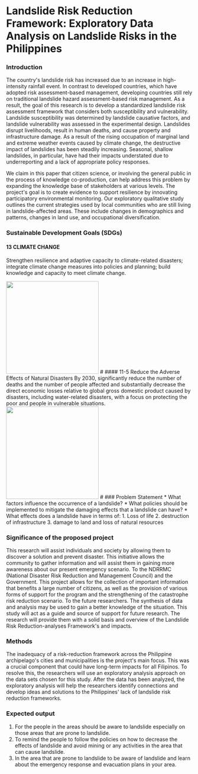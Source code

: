 # Landslide Risk Reduction Framework: Exploratory Data Analysis on Landslide Risks in the Philippines


### Introduction

 The country's landslide risk has increased due to an increase in high-intensity rainfall event. In contrast to developed countries, which have adopted risk assessment-based management, developing countries still rely on traditional landslide hazard assessment-based risk management. As a result, the goal of this research is to develop a standardized landslide risk assessment framework that considers both susceptibility and vulnerability. Landslide susceptibility was determined by landslide causative factors, and landslide vulnerability was assessed in the experimental design. Landslides disrupt livelihoods, result in human deaths, and cause property and infrastructure damage. As a result of the rising occupation of marginal land and extreme weather events caused by climate change, the destructive impact of landslides has been steadily increasing. Seasonal, shallow landslides, in particular, have had their impacts understated due to underreporting and a lack of appropriate policy responses.
 
We claim in this paper that citizen science, or involving the general public in the process of knowledge co-production, can help address this problem by expanding the knowledge base of stakeholders at various levels. The project's goal is to create evidence to support resilience by innovating participatory environmental monitoring. Our exploratory qualitative study outlines the current strategies used by local communities who are still living in landslide-affected areas. These include changes in demographics and patterns, changes in land use, and occupational diversification.
### Sustainable Development Goals (SDGs)
#### 13 CLIMATE CHANGE
Strengthen resilience and adaptive capacity to climate-related disasters; integrate climate change measures into policies and planning; build knowledge and capacity to meet climate change.

<img src="https://user-images.githubusercontent.com/102807936/170879736-0dfdaabd-2f03-4811-b6de-61a08ecc1a17.png" width="250" height="250" />
#
#### 11-5 Reduce the Adverse Effects of Natural Disasters
By 2030, significantly reduce the number of deaths and the number of people affected and substantially decrease the direct economic losses relative to global gross domestic product caused by disasters, including water-related disasters, with a focus on protecting the poor and people in vulnerable situations.
<img src="https://user-images.githubusercontent.com/102807936/170881487-b4358a83-a990-4daa-a45a-06b773be19c4.png" width="250" height="250" />
#
### Problem Statement
* What factors influence the occurrence of a landslide?
* What policies should be implemented to mitigate the damaging effects that a landslide can have?
* What effects does a landslide have in terms of:
 1. Loss of life
 2. destruction of infrastructure
 3. damage to land and loss of natural resources



### Significance of the proposed project
 This research will assist individuals and society by allowing them to discover a solution and prevent disaster. This initiative allows the community to gather information and will assist them in gaining more awareness about our present emergency scenario. To the NDRRMC (National Disaster Risk Reduction and Management Council) and the Government. This project allows for the collection of important information that benefits a large number of citizens, as well as the provision of various forms of support for the program and the strengthening of the catastrophe risk reduction scenario. 
To the future researchers. The synthesis of data and analysis may be used to gain a better knowledge of the situation. This study will act as a guide and source of support for future research. The research will provide them with a solid basis and overview of the Landslide Risk Reduction-analyses Framework's and impacts.

### Methods 
 The inadequacy of a risk-reduction framework across the Philippine archipelago's cities and municipalities is the project's main focus. This was a crucial component that could have long-term impacts for all Filipinos. To resolve this, the researchers will use an exploratory analysis approach on the data sets chosen for this study. After the data has been analyzed, the exploratory analysis will help the researchers identify connections and develop ideas and solutions to the Philippines' lack of landslide risk reduction frameworks.

### Expected output
1. For the people in the areas should be aware to landslide especially on those areas that are prone to landslide.
2. To remind the people to follow the policies on how to decrease the effects of landslide and avoid mining or any activities in the area that can cause landslide.
3. In the area that are prone to landslide to be aware of landslide and learn about the emergency response and evacuation plans in your area.















